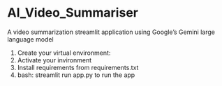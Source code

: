 # AI_Video_Summariser
A video summarization streamlit application using Google’s Gemini large language model

1. Create your virtual environment:
2. Activate your invironment
3. Install requirements from requirements.txt
4. bash: streamlit run app.py to run the app
